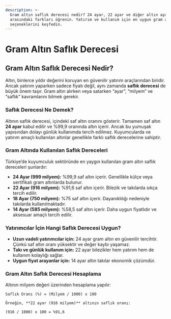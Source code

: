 ```yaml
---
description: >-
  Gram altın saflık derecesi nedir? 24 ayar, 22 ayar ve diğer altın ayarları
  arasındaki farkları öğrenin. Yatırım ve kullanım için en uygun gram altın
  seçeneklerini keşfedin.
---
```


# Gram Altın Saflık Derecesi

## Gram Altın Saflık Derecesi Nedir?

Altın, binlerce yıldır değerini koruyan en güvenilir yatırım araçlarından biridir. Ancak yatırım yaparken sadece fiyatı değil, aynı zamanda **saflık derecesi** de büyük önem taşır. Gram altın alırken veya satarken “ayar”, “milyem” ve “saflık” kavramlarını bilmek gerekir.

### Saflık Derecesi Ne Demek?

Altının saflık derecesi, içindeki saf altın oranını gösterir. Tamamen saf altın **24 ayar** kabul edilir ve %99,9 oranında altın içerir. Ancak bu yumuşak yapısından dolayı günlük kullanımda tercih edilmez. Kuyumcularda ve yatırım amaçlı kullanılan altınlar genellikle farklı saflık derecelerine sahiptir.

### Gram Altında Kullanılan Saflık Dereceleri

Türkiye’de kuyumculuk sektöründe en yaygın kullanılan gram altın saflık dereceleri şunlardır:

* **24 Ayar (999 milyem):** %99,9 saf altın içerir. Genellikle külçe veya sertifikalı gram altınlarda bulunur.
* **22 Ayar (916 milyem):** %91,6 saf altın içerir. Bilezik ve takılarda sıkça tercih edilir.
* **18 Ayar (750 milyem):** %75 saf altın içerir. Dayanıklılığı nedeniyle takılarda kullanılmaktadır.
* **14 Ayar (585 milyem):** %58,5 saf altın içerir. Daha uygun fiyatlıdır ve aksesuar amaçlı tercih edilir.

### Yatırımcılar İçin Hangi Saflık Derecesi Uygun?

* **Uzun vadeli yatırımcılar için:** 24 ayar gram altın en güvenilir tercihtir. Çünkü saf altın oranı yüksektir ve değer kaybı yaşamaz.
* **Takı ve günlük kullanım için:** 22 ayar bilezikler hem yatırım hem de kullanım kolaylığı sağlar.
* **Uygun fiyat arayanlar için:** 14 ayar altın takılar ekonomik çözümdür.

### Gram Altın Saflık Derecesi Hesaplama

Altının milyem değeri üzerinden hesaplama yapılır:&#x20;

```
Saflık Oranı (%) = (Milyem / 1000) x 100

Örneğin, **22 ayar (916 milyem)** altının saflık oranı:  

(916 / 1000) x 100 = %91,6
```

